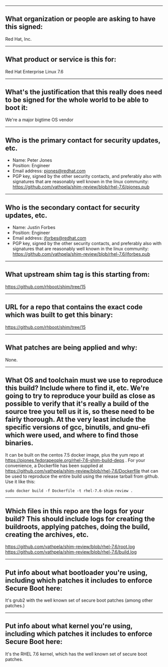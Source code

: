 -------------------------------------------------------------------------------
What organization or people are asking to have this signed:
-------------------------------------------------------------------------------
Red Hat, Inc.

-------------------------------------------------------------------------------
What product or service is this for:
-------------------------------------------------------------------------------
Red Hat Enterprise Linux 7.6

-------------------------------------------------------------------------------
What's the justification that this really does need to be signed for the whole world to be able to boot it:
-------------------------------------------------------------------------------
We're a major bigtime OS vendor

-------------------------------------------------------------------------------
Who is the primary contact for security updates, etc.
-------------------------------------------------------------------------------
- Name: Peter Jones
- Position: Engineer
- Email address: pjones@redhat.com
- PGP key, signed by the other security contacts, and preferably also with signatures that are reasonably well known in the linux community: https://github.com/vathpela/shim-review/blob/rhel-7.6/pjones.pub

-------------------------------------------------------------------------------
Who is the secondary contact for security updates, etc.
-------------------------------------------------------------------------------
- Name: Justin Forbes
- Position: Engineer
- Email address: jforbes@redhat.com
- PGP key, signed by the other security contacts, and preferably also with signatures that are reasonably well known in the linux community: https://github.com/vathpela/shim-review/blob/rhel-7.6/jforbes.pub

-------------------------------------------------------------------------------
What upstream shim tag is this starting from:
-------------------------------------------------------------------------------
https://github.com/rhboot/shim/tree/15

-------------------------------------------------------------------------------
URL for a repo that contains the exact code which was built to get this binary:
-------------------------------------------------------------------------------
https://github.com/rhboot/shim/tree/15

-------------------------------------------------------------------------------
What patches are being applied and why:
-------------------------------------------------------------------------------
None.

-------------------------------------------------------------------------------
What OS and toolchain must we use to reproduce this build?  Include where to find it, etc.  We're going to try to reproduce your build as close as possible to verify that it's really a build of the source tree you tell us it is, so these need to be fairly thorough. At the very least include the specific versions of gcc, binutils, and gnu-efi which were used, and where to find those binaries.
-------------------------------------------------------------------------------
It can be built on the centos 7.5 docker image, plus the yum repo at
https://pjones.fedorapeople.org/rhel-7.6-shim-build-deps .  For your
convenience, a Dockerfile has been supplied at
https://github.com/vathpela/shim-review/blob/rhel-7.6/Dockerfile that can be
used to reproduce the entire build using the release tarball from github.  Use
it like this:

`sudo docker build -f Dockerfile -t rhel-7.6-shim-review .`

-------------------------------------------------------------------------------
Which files in this repo are the logs for your build?   This should include logs for creating the buildroots, applying patches, doing the build, creating the archives, etc.
-------------------------------------------------------------------------------
https://github.com/vathpela/shim-review/blob/rhel-7.6/root.log
https://github.com/vathpela/shim-review/blob/rhel-7.6/build.log

-------------------------------------------------------------------------------
Put info about what bootloader you're using, including which patches it includes to enforce Secure Boot here:
-------------------------------------------------------------------------------
It's grub2 with the well known set of secure boot patches (among other patches.)

-------------------------------------------------------------------------------
Put info about what kernel you're using, including which patches it includes to enforce Secure Boot here:
-------------------------------------------------------------------------------
It's the RHEL 7.6 kernel, which has the well known set of secure boot patches.

